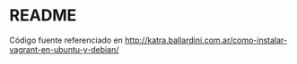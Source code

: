# README

Código fuente referenciado en http://katra.ballardini.com.ar/como-instalar-vagrant-en-ubuntu-y-debian/
